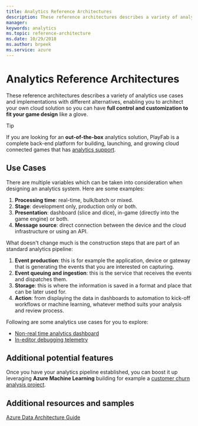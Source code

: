 ```yaml
---
title: Analytics Reference Architectures
description: These reference architectures describes a variety of analytics use cases and implementations with different alternatives, enabling you to architect your own cloud solution so you can have full control and customization to fit your game design like a glove.
manager: 
keywords: analytics 
ms.topic: reference-architecture
ms.date: 10/29/2018
ms.author: brpeek
ms.service: azure
---
```


# Analytics Reference Architectures

These reference architectures describes a variety of analytics use cases and implementations with different alternatives, enabling you to architect your own cloud solution so you can have **full control and customization to fit your game design** like a glove.

> [!TIP]
> If you are looking for an **out-of-the-box** analytics solution, PlayFab is a complete back-end platform for building, launching, and growing cloud connected games that has [analytics support](https://docs.microsoft.com/gaming/playfab/?branch=master#pivot=documentation&panel=analytics).

## Use Cases

There are multiple variables which can be taken into consideration when designing an analytics system. Here are some examples:

1. **Processing time**: real-time, bulk/batch or mixed.
2. **Stage**: development only, production only or both.
3. **Presentation**: dashboard (slice and dice), in-game (directly into the game engine) or both.
4. **Message source**: direct connection between the device and the cloud infrastructure or using an API.

What doesn't change much is the construction steps that are part of an standard analytics pipeline:

1. **Event production**: this is for example the application, device or gateway that is generating the events that you are interested on capturing.
2. **Event queuing and ingestion**: this is the service that receives the events and dispatches them.
3. **Storage**: this is where the information is saved in a format and place that can be later used for.
4. **Action**: from displaying the data in dashboards to automation to kick-off workflows or machine learning, whatever method suits your analysis and review process.

Following are some analytics use cases for you to explore:

- [Non-real time analytics dashboard](./analytics-nonrealtime.md)
- [In-editor debugging telemetry](./analytics-devtuning.md)

## Additional potential features

Once you have your analytics pipeline established, you can boost it up leveraging **Azure Machine Learning** building for example a [customer churn analysis project](https://docs.microsoft.com/azure/machine-learning/studio/azure-ml-customer-churn-scenario).

## Additional resources and samples

[Azure Data Architecture Guide](https://docs.microsoft.com/azure/architecture/data-guide/)
